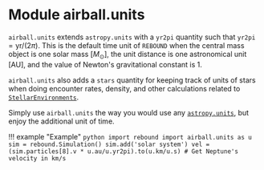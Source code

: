 # Module airball.units

`airball.units` extends `astropy.units` with a `yr2pi` quantity such that `yr2pi`$= \mathrm{yr}/(2\pi)$. This is the default time unit of `REBOUND` when the central mass object is one solar mass [$M_\odot$], the unit distance is one astronomical unit [AU], and the value of Newton's gravitational constant is 1.

`airball.units` also adds a `stars` quantity for keeping track of units of stars when doing encounter rates, density, and other calculations related to [`StellarEnvironments`](../environments/#airball.environments.StellarEnvironment).

Simply use `airball.units` the way you would use any [`astropy.units`](https://docs.astropy.org/en/stable/units/index.html), but enjoy the additional unit of time.

!!! example "Example"
    ```python
    import rebound
    import airball.units as u
    sim = rebound.Simulation()
    sim.add('solar system')
    vel = (sim.particles[8].v * u.au/u.yr2pi).to(u.km/u.s) # Get Neptune's velocity in km/s
    ```
